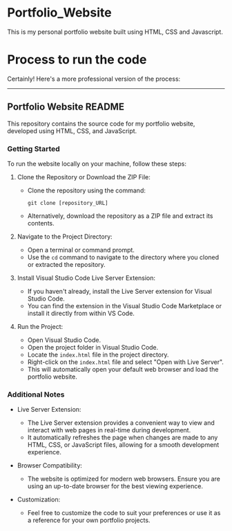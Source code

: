 # Portfolio_Website
This is my personal portfolio website built using HTML, CSS and Javascript.

# Process to run the code
Certainly! Here's a more professional version of the process:

---

## Portfolio Website README

This repository contains the source code for my portfolio website, developed using HTML, CSS, and JavaScript.

### Getting Started

To run the website locally on your machine, follow these steps:

1. Clone the Repository or Download the ZIP File:  
   - Clone the repository using the command:
     ```
     git clone [repository_URL]
     ```
   - Alternatively, download the repository as a ZIP file and extract its contents.

2. Navigate to the Project Directory:  
   - Open a terminal or command prompt.
   - Use the `cd` command to navigate to the directory where you cloned or extracted the repository.

3. Install Visual Studio Code Live Server Extension:  
   - If you haven't already, install the Live Server extension for Visual Studio Code.
   - You can find the extension in the Visual Studio Code Marketplace or install it directly from within VS Code.

4. Run the Project:  
   - Open Visual Studio Code.
   - Open the project folder in Visual Studio Code.
   - Locate the `index.html` file in the project directory.
   - Right-click on the `index.html` file and select "Open with Live Server".
   - This will automatically open your default web browser and load the portfolio website.

### Additional Notes

- Live Server Extension:  
  - The Live Server extension provides a convenient way to view and interact with web pages in real-time during development.
  - It automatically refreshes the page when changes are made to any HTML, CSS, or JavaScript files, allowing for a smooth development experience.

- Browser Compatibility:  
  - The website is optimized for modern web browsers. Ensure you are using an up-to-date browser for the best viewing experience.

- Customization:  
  - Feel free to customize the code to suit your preferences or use it as a reference for your own portfolio projects.


